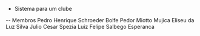 - Sistema para um clube

-- Membros
Pedro Henrique Schroeder Bolfe
Pedor Miotto Mujica
Eliseu da Luz Silva
Julio Cesar Spezia
Luiz Felipe Salbego Esperanca
